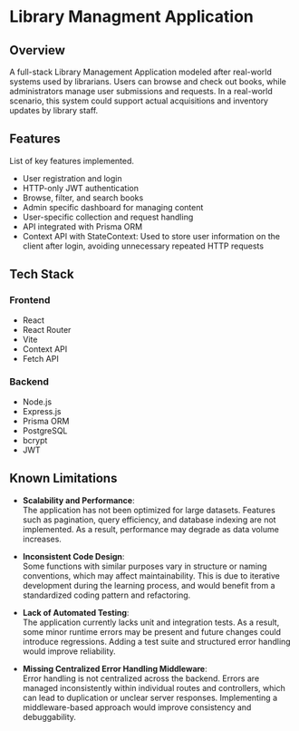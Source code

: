 # Library Managment Application

## Overview
A full-stack Library Management Application modeled after real-world systems used by librarians. Users can browse and check out books, while administrators manage user submissions and requests. In a real-world scenario, this system could support actual acquisitions and inventory updates by library staff.


## Features
List of key features implemented.

- User registration and login
- HTTP-only JWT authentication
- Browse, filter, and search books
- Admin specific dashboard for managing content
- User-specific collection and request handling
- API integrated with Prisma ORM
- Context API with StateContext: Used to store user information on the client after login, avoiding unnecessary repeated HTTP requests

## Tech Stack

### Frontend
- React
- React Router
- Vite
- Context API
- Fetch API
  
### Backend
- Node.js
- Express.js
- Prisma ORM
- PostgreSQL
- bcrypt
- JWT


## Known Limitations

- **Scalability and Performance**:  
  The application has not been optimized for large datasets. Features such as pagination, query efficiency, and database indexing are not implemented. As a result, performance may degrade as data volume increases.

- **Inconsistent Code Design**:  
  Some functions with similar purposes vary in structure or naming conventions, which may affect maintainability. This is due to iterative development during the learning process, and would benefit from a standardized coding pattern and refactoring.

- **Lack of Automated Testing**:  
  The application currently lacks unit and integration tests. As a result, some minor runtime errors may be present and future changes could introduce regressions. Adding a test suite and structured error handling would improve reliability.

- **Missing Centralized Error Handling Middleware**:  
  Error handling is not centralized across the backend. Errors are managed inconsistently within individual routes and controllers, which can lead to duplication or unclear server responses. Implementing a middleware-based approach would improve consistency and debuggability.
